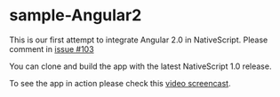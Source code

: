 # sample-Angular2
This is our first attempt to integrate Angular 2.0 in NativeScript. Please comment in [issue #103](https://github.com/NativeScript/NativeScript/issues/103)

You can clone and build the app with the latest NativeScript 1.0 release.

To see the app in action please check this [video screencast](http://screencast.com/t/TjZSEHB2). 

